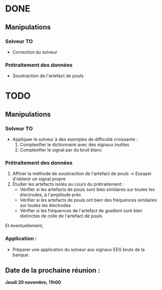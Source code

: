 # DONE

## Manipulations
### Solveur TO
- Correction du solveur
### Prétraitement des données
- Soustraction de l'artefact de pouls

# TODO

## Manipulations
### Solveur TO
- Appliquer le solveur à des exemples de difficulté croissante :
    1. Complexifier le dictionnaire avec des signaux inutiles
    2. Complexifier le signal par du bruit blanc
### Prétraitement des données
1. Affiner la méthode de soustraction de l'artefact de pouls
    -> Essayer d'obtenir un signal propre
2. Étudier les artefacts isolés au cours du prétraitement :
    - Vérifier si les artefacts de pouls sont bien similaires sur toutes les électrodes, à l'amplitude près
    - Vérifier si les artefacts de pouls ont bien des fréquences similaires sur toutes les électrodes
    - Vérifier si les fréquences de l'artefact de gradient sont bien distinctes de celle de l'artefact de pouls

Et éventuellement,

### Application :
- Préparer une application du solveur aux signaux EEG bruts de la banque.


## Date de la prochaine réunion :
**Jeudi 20 novembre, 11h00**
